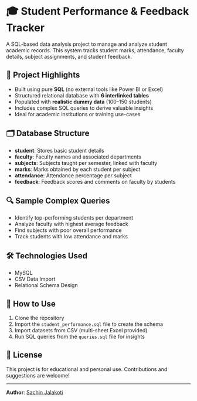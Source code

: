 # 🎓 Student Performance & Feedback Tracker

A SQL-based data analysis project to manage and analyze student academic records. This system tracks student marks, attendance, faculty details, subject assignments, and student feedback.

## 📌 Project Highlights

- Built using pure **SQL** (no external tools like Power BI or Excel)
- Structured relational database with **6 interlinked tables**
- Populated with **realistic dummy data** (100–150 students)
- Includes complex SQL queries to derive valuable insights
- Ideal for academic institutions or training use-cases

## 🗂️ Database Structure

- **student**: Stores basic student details  
- **faculty**: Faculty names and associated departments  
- **subjects**: Subjects taught per semester, linked with faculty  
- **marks**: Marks obtained by each student per subject  
- **attendance**: Attendance percentage per subject  
- **feedback**: Feedback scores and comments on faculty by students

## 🔍 Sample Complex Queries

- Identify top-performing students per department
- Analyze faculty with highest average feedback
- Find subjects with poor overall performance
- Track students with low attendance and marks

## 🛠 Technologies Used

- MySQL
- CSV Data Import
- Relational Schema Design

## 📁 How to Use

1. Clone the repository  
2. Import the `student_performance.sql` file to create the schema  
3. Import datasets from CSV (multi-sheet Excel provided)  
4. Run SQL queries from the `queries.sql` file for insights

## 📄 License

This project is for educational and personal use. Contributions and suggestions are welcome!

---

**Author**: [Sachin Jalakoti](https://github.com/SachinJalakoti2003)
